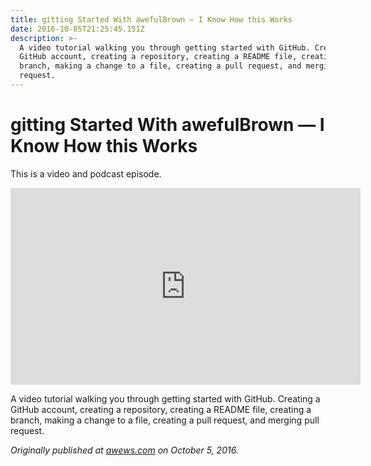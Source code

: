 ```yaml
---
title: gitting Started With awefulBrown — I Know How this Works
date: 2016-10-05T21:25:45.151Z
description: >-
  A video tutorial walking you through getting started with GitHub. Creating a
  GitHub account, creating a repository, creating a README file, creating a
  branch, making a change to a file, creating a pull request, and merging pull
  request.
---
```

# gitting Started With awefulBrown — I Know How this Works

This is a video and podcast episode.

<center><iframe width="560" height="315" src="https://www.youtube.com/embed/dW8wleHHT68" frameborder="0" allowfullscreen></iframe></center>

A video tutorial walking you through getting started with GitHub. Creating a GitHub account, creating a repository, creating a README file, creating a branch, making a change to a file, creating a pull request, and merging pull request.

*Originally published at [awews.com](http://awews.com/i-know-how-this-works/2016/10/05/gitting-started-with-awefulbrown) on October 5, 2016.*
